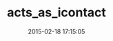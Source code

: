 ---
layout: post
title:  "acts_as_icontact"
repo:   "SFEley/acts_as_icontact"
date:   2015-02-18 17:15:05
gemurl: http://github.com/SFEley/acts_as_icontact
---